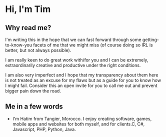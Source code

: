 # Hi, I'm Tim

## Why read me?

I'm writing this in the hope that we can fast forward through some getting-to-know-you facets of me that we might miss (of course doing so IRL is better, but not always possible).

I am really keen to do great work with/for you and I can be extremely, extraordinarily creative and productive under the right conditions.

I am also very imperfect and I hope that my transparency about them here is not treated as an excuse for my flaws but as a guide for you to know how I might fail. Consider this an open invite for you to call me out and prevent bigger pain down the road.
 
## Me in a few words

- I'm Hatim from Tangier, Morocco. I enjoy creating software, games, mobile apps and websites for both myself, and for clients.C, C#,
Javascript, PHP, Python, Java.
